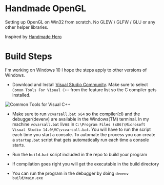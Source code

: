 # Handmade OpenGL

Setting up OpenGL on Win32 from scratch. No GLEW / GLFW / GLU or any other helper libraries.

Inspired by [Handmade Hero](https://handmadehero.org/)

# Build Steps

I'm working on Windows 10 I hope the steps apply to other versions of Windows.

- Download and Install [Visual Studio Community](https://www.visualstudio.com/en-us/downloads/download-visual-studio-vs.aspx). Make sure to select ```Comon Tools For Visual C++``` from the feature list so the C compiler gets installed.

![Common Tools for Visual C++](http://blogs.msdn.com/cfs-filesystemfile.ashx/__key/communityserver-blogs-components-weblogfiles/00-00-00-65-69/6406._5F00_aaimage003.png)

- Make sure to run ```vcvarsall.bat x64``` so the compiler(cl) and the debugger(devenv) are available in the Windows(TM) terminal. In my machine ```vcvarsall.bat``` lives in ```C:\Program Files (x86)\Microsoft Visual Studio 14.0\VC\vcvarsall.bat```. You will have to run the script each time you start a console. To automate the process you can create a ```startup.bat``` script that gets automatically run each time a console starts.

- Run the ```build.bat``` script included in the repo to build your program
- If compilation goes right you will get the executable in the build directory
- You can run the program in the debugger by doing ```devenv build/main.exe```





